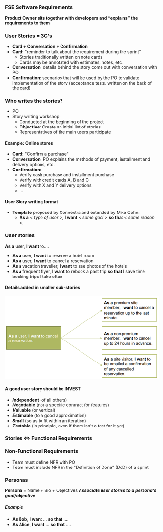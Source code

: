 ### FSE Software Requirements

**Product Owner sits together with developers and “explains” the requirements to them**

### User Stories = 3C's

- **Card + Conversation + Confirmation**
- **Card:** "reminder to talk about the requirement during the sprint"
  - Stories traditionally written on note cards
  - Cards may be annotated with estimates, notes, etc.
- **Conversation:** details behind the story come out with conversation with PO
- **Confirmation:** scenarios that will be used by the PO to validate implementation of the story (acceptance tests, written on the back of the card)

### Who writes the stories?

- PO
- Story writing workshop
  - Conducted at the beginning of the project
  - **Objective:** Create an initial list of stories
  - Representatives of the main users participate

#### Example: Online stores

- **Card:** "Confirm a purchase"
- **Conversation:** PO explains the methods of payment, installment and delivery options, etc.
- **Confirmation:**
  - Verify cash purchase and installment purchase
  - Verify with credit cards A, B and C
  - Verify with X and Y delivery options
  - ...

#### User Story writing format

- **Template** proposed by Connextra and extended by Mike Cohn:
  - **As a** < _type of user_ >, **I want** < _some goal_ > **so that** < _some reason_ >.

### User stories

**As a** user, **I want** to....

- **As a** user, **I want** to reserve a hotel room
- **As a** user, **I want** to cancel a reservation
- **As a** vacation traveller, **I want** to see photos of the hotels
- **As a** frequent flyer, **I want** to rebook a past trip **so that** I save time booking trips I take often

#### Details added in smaller sub-stories

![](attachments/Pasted%20image%2020230301093728.png)

#### A good user story should be INVEST

- ***I*ndependent** (of all others)
- ***N*egotiable** (not a specific contract for features)
- ***V*aluable** (or vertical)
- ***E*stimable** (to a good approximation)
- ***S*mall** (so as to fit within an iteration)
- ***T*estable** (in principle, even if there isn't a test for it yet)

### Stories ⇔ Functional Requirements

### Non-Functional Requirements

- Team must define NFR with PO
- Team must include NFR in the "Definition of Done" (DoD) of a sprint

### Personas

**Persona** = Name + Bio + Objectives
**_Associate user stories to a persona's goal/objective_**

##### Example

- **As Bob**, **I want** ... **so that** ....
- **As Alice**, **I want** ... **so that** ....
